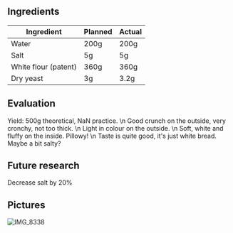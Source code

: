 ## Ingredients
| Ingredient 	| Planned 	| Actual 	|
|------------	|---------	|--------	|
| Water      	| 200g    	| 200g    |
| Salt       	| 5g      	|5g       |
| White flour (patent)  	| 360g   	|360g|
| Dry yeast   | 3g      	|3.2g     |

## Evaluation
Yield: 500g theoretical, NaN practice.  \n
Good crunch on the outside, very cronchy, not too thick. \n 
Light in colour on the outside.  \n 
Soft, white and fluffy on the inside. Pillowy!  \n 
Taste is quite good, it's just white bread. Maybe a bit salty? 

## Future research
Decrease salt by 20%

## Pictures
![IMG_8338](https://github.com/user-attachments/assets/4bd6b261-f221-478c-8a79-01865370bb24)

